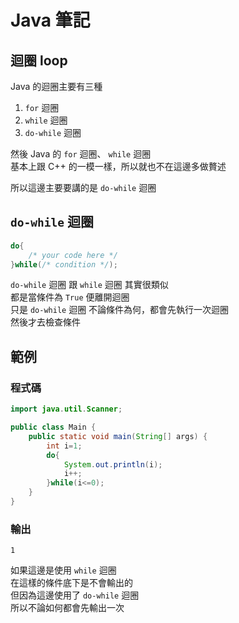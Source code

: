 # **Java 筆記**  
## 迴圈 loop  

Java 的迴圈主要有三種  

1. `for` 迴圈  
2. `while` 迴圈  
3. `do-while` 迴圈  

然後 Java 的 `for` 迴圈、 `while` 迴圈  
基本上跟 C++ 的一模一樣，所以就也不在這邊多做贅述  

所以這邊主要要講的是 `do-while` 迴圈  

## `do-while` 迴圈  

```java
do{
    /* your code here */
}while(/* condition */);
```

`do-while` 迴圈 跟 `while` 迴圈 其實很類似  
都是當條件為 `True` 便離開迴圈  
只是 `do-while` 迴圈 不論條件為何，都會先執行一次迴圈  
然後才去檢查條件  

## 範例  

### 程式碼  

```java
import java.util.Scanner;

public class Main {
    public static void main(String[] args) {
        int i=1;
        do{
            System.out.println(i);
            i++;
        }while(i<=0);
    }
}
```

### 輸出  
```
1
```

如果這邊是使用 `while` 迴圈  
在這樣的條件底下是不會輸出的  
但因為這邊使用了 `do-while` 迴圈  
所以不論如何都會先輸出一次  
